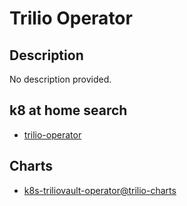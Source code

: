# Trilio Operator

## Description

No description provided.

## k8 at home search

- [trilio-operator](https://nanne.dev/k8s-at-home-search/#/trilio-operator)

## Charts

- [k8s-triliovault-operator@trilio-charts](https://charts.k8strilio.net/trilio-stable/k8s-triliovault-operator/)
